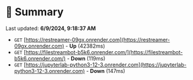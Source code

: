 # 📖 Summary
Last updated: **6/9/2024, 9:18:37 AM**

- `GET` [https://restreamer-09gx.onrender.com](https://restreamer-09gx.onrender.com) - **Up** (42382ms)
- `GET` [https://filestreambot-b5k6.onrender.com/](https://filestreambot-b5k6.onrender.com/) - **Down** (119ms)
- `GET` [https://jupyterlab-python3-12-3.onrender.com](https://jupyterlab-python3-12-3.onrender.com) - **Down** (147ms)
